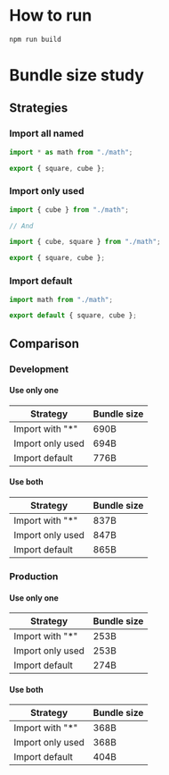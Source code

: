 # How to run

```bash
npm run build
```

# Bundle size study

## Strategies

### Import all named

```js
import * as math from "./math";
```

```js
export { square, cube };
```

### Import only used

```js
import { cube } from "./math";

// And

import { cube, square } from "./math";
```

```js
export { square, cube };
```

### Import default

```js
import math from "./math";
```

```js
export default { square, cube };
```

## Comparison

### Development

#### Use only one

| Strategy         | Bundle size |
| ---------------- | ----------- |
| Import with "\*" | 690B        |
| Import only used | 694B        |
| Import default   | 776B        |

#### Use both

| Strategy         | Bundle size |
| ---------------- | ----------- |
| Import with "\*" | 837B        |
| Import only used | 847B        |
| Import default   | 865B        |

### Production

#### Use only one

| Strategy         | Bundle size |
| ---------------- | ----------- |
| Import with "\*" | 253B        |
| Import only used | 253B        |
| Import default   | 274B        |

#### Use both

| Strategy         | Bundle size |
| ---------------- | ----------- |
| Import with "\*" | 368B        |
| Import only used | 368B        |
| Import default   | 404B        |
